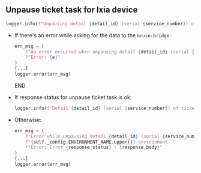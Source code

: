 ## Unpause ticket task for Ixia device

```python
logger.info(f"Unpausing detail {detail_id} (serial {service_number}) of ticket {ticket_id}...")
```

* If there's an error while asking for the data to the `bruin-bridge`:
  ```python
  err_msg = (
      f"An error occurred when unpausing detail {detail_id} (serial {service_number}) of ticket {ticket_id}. "
      f"Error: {e}"
  ) 
  [...]
  logger.error(err_msg)
  ```
  END

* If response status for unpause ticket task is ok:
  ```python
  logger.info(f"Detail {detail_id} (serial {service_number}) of ticket {ticket_id} was unpaused!")
  ```
* Otherwise:
  ```python
  err_msg = (
      f"Error while unpausing detail {detail_id} (serial {service_number}) of ticket {ticket_id} in "
      f"{self._config.ENVIRONMENT_NAME.upper()} environment. "
      f"Error: Error {response_status} - {response_body}"
  )
  [...]
  logger.error(err_msg)
  ```